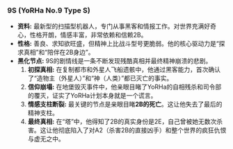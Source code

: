 ### 9S (YoRHa No.9 Type S)

*   **资料:** 最新型的扫描型机器人，专门从事黑客和情报工作。对世界充满好奇心，性格开朗，情感丰富，非常依赖和信赖2B。
*   **性格:** 善良、求知欲旺盛，但精神上比战斗型号更脆弱。他的核心驱动力是“探求真相”和“陪伴在2B身边”。
*   **黑化节点:** 9S的剧情线是一条不断发现残酷真相并最终精神崩溃的悲剧。
    1.  **初探真相:** 在复制都市和外星人飞船遗骸中，他通过黑客能力，首次确认了“造物主（外星人）”和“神（人类）”都已灭亡的事实。
    2.  **信仰崩塌:** 在地堡毁灭事件中，他亲眼目睹了YoRHa的自相残杀和司令部的覆灭，证实了YoRHa计划本身就是一个谎言。
    3.  **情感支柱断裂:** 最关键的节点是亲眼目睹**2B的死亡**。这让他失去了最后的精神支柱。
    4.  **最终真相:** 在“塔”中，他得知了2B的真实身份是2E，自己曾被她无数次杀害。这让他彻底陷入了对A2（杀害2B的直接凶手）和整个世界的疯狂仇恨与虚无之中。